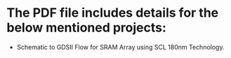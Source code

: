 # The PDF file includes details for the below mentioned projects:
- Schematic to GDSII Flow for SRAM Array using SCL 180nm Technology.
 
